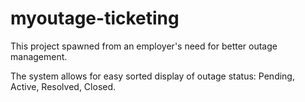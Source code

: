 # myoutage-ticketing


This project spawned from an employer's need for better outage management.

The system allows for easy sorted display of outage status: Pending, Active, Resolved, Closed.
